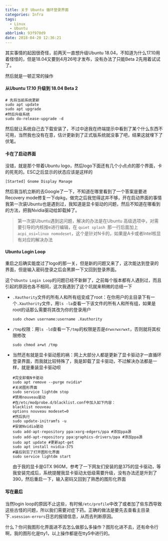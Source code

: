 ```yaml
---
title: 关于 Ubuntu 循环登录界面
categories: Infra
tags:
  - Linux
  - Ubuntu
abbrlink: 93f970d9
date: 2018-04-20 12:36:21
---
```

其实事情的起因很奇怪，前两天一直想升级Ubuntu 18.04，不知道为什么17.10用着怪怪的，但是18.04又要到4月26号才发布，没有办法了只能Beta 2先用着试试了。

然后就是一顿正常的操作

<!--more-->

#### 从Ubuntu 17.10 升级到 18.04 Beta 2

```shell
# 先将当前系统更新
sudo apt update
sudo apt upgrade
#然后升级系统
sudo do-release-upgrade -d
```

然后就让系统自己去下载安装了，不过中途我在终端提示中看到了某个什么东西不可用，当然我也没有在意，估计更新到了正式版系统就没事了吧，结果这就埋下了伏笔。

#### 卡在了启动界面

没错，就是那个带着Ubuntu logo，然后logo下面还有几个小点点的那个界面，卡的死死的。ESC之后显示的状态应该是这样的

```
[Started] Gnome Display Manage
```

然后我当机立断的去Google了一下，不知道在哪里看到了一个答案是要进Recovery mode修复一下dpkg，做完之后我觉得这并不够，开在启动界面的事情我第一次装Ubuntu也是遇到过，我知道是显卡驱动的问题，然后不知道在哪看到的方法，把我Nvidia驱动给卸载掉了。

> 第一次装Ubuntu遇到这问题，解决的办法是在Ubuntu 高级选项中，对需要引导的内核按e进行编辑，在 `quiet splash `那一行后面加上`acpi_osi=linux nomodeset`，这个是针对N卡的，如果是A卡或者Intel核显有对应的解决办法

#### Ubuntu Login Loop

重启之后确实能度过了logo的那一关，但是新的问题又来了，这次能达到登录的界面，但是输入密码登录之后会黑屏一下又回到登录界面。

这个`Ubuntu Login Loop`的问题已经不新鲜了，之前每个版本都有人遇到过，而且引起的原因也各不相同，这次我遇到了这个坑就来稍微的总结一下

* `.Xauthority`文件的所有人和所有组变成了root：在你用户的主目录下有一个`.Xauthority`文件，用`ls -la`查看一下该文件的所有人和所有组，如果是root的话那么需要将其改为你的登录用户

  ```shell
  sudo chown username:username .Xauthority
  ```

* `/tmp`权限：用`ls -ld`查看一下`/tmp`的权限是否是`drwxrwxrwxt`，否则就将其权限修改

  ```shell
  sudo chmod a+wt /tmp
  ```

* 当然还有就是显卡驱动惹的祸：网上大部分人都是更新了显卡驱动才一直循环登录界面，而我就比较特殊了，我是卸载了显卡驱动，不过解决办法都是一样，就是重装显卡驱动呗

  ```shell
  #完全卸载N卡驱动
  sudo apt remove --purge nvidia*
  #关闭图形界面
  sudo service lightdm stop
  #禁用nouveau驱动
  #在/etc/modprobe.d/blacklist.conf中加入如下内容：
  blacklist nouveau
  options nouveau modeset=0
  #然后执行
  sudo update-initramfs -u
  #安装Nvidia驱动
  sudo add-apt-repository ppa:xorg-edgers/ppa #添加ppa源
  sudo add-apt-repository ppa:graphics-drivers/ppa #添加ppa源
  sudo apt update #更新apt-get
  sudo apt install nvidia-375
  #最后别忘了打开图形化界面
  sudo service lightdm start
  ```

  由于我的显卡是GTX 960M，参考了一下网友们安装的是375的显卡驱动，等我安装完成后，系统提醒我显卡驱动太低级需要升级，没有办法还是升到了390，然后重启一下，输入密码又回到了熟悉的图形化界面

#### 写在最后

当然login loop的原因不止这些，有时候`/etc/profile`中改了或者加了些东西导致这些古怪的问题，所以我们需要对症下药。正确的做法是要先去查看主目录下`.xsession-errors`日志的报错信息，从而去判断原因。

什么？你问我图形化界面进不去怎么做那么多操作？图形化进不去，还有命令行啊，我的图形化是tty1，以上操作都是在tty5中进行的。
